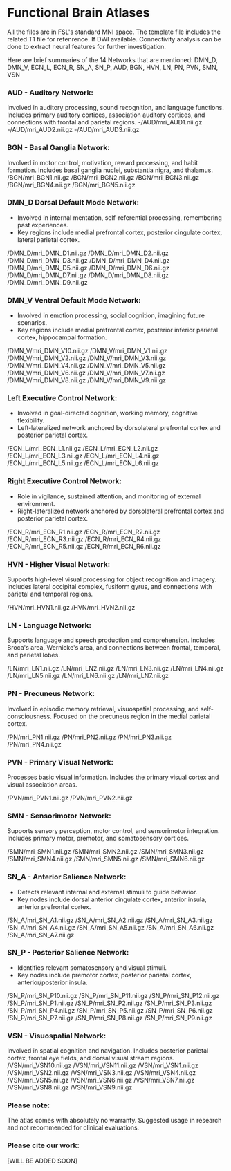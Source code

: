 # Functional Brain Atlases
All the files are in FSL's standard MNI space. The template file includes the related T1 file for refenrence.
If DWI available. Connectivity analysis can be done to extract neural features for further investigation.

Here are brief summaries of the 14 Networks that are mentioned:
DMN_D, DMN_V, ECN_L, ECN_R, SN_A, SN_P, 
AUD, BGN, HVN, LN, PN, PVN, SMN, VSN


### AUD - Auditory Network: 
Involved in auditory processing, sound recognition, and language functions. Includes primary auditory cortices, association auditory cortices, and connections with frontal and parietal regions.
-/AUD/mri_AUD1.nii.gz
-/AUD/mri_AUD2.nii.gz
-/AUD/mri_AUD3.nii.gz

### BGN - Basal Ganglia Network: 
Involved in motor control, motivation, reward processing, and habit formation. Includes basal ganglia nuclei, substantia nigra, and thalamus.
/BGN/mri_BGN1.nii.gz
/BGN/mri_BGN2.nii.gz
/BGN/mri_BGN3.nii.gz
/BGN/mri_BGN4.nii.gz
/BGN/mri_BGN5.nii.gz

### DMN_D Dorsal Default Mode Network:
- Involved in internal mentation, self-referential processing, remembering past experiences.  
- Key regions include medial prefrontal cortex, posterior cingulate cortex, lateral parietal cortex.

/DMN_D/mri_DMN_D1.nii.gz
/DMN_D/mri_DMN_D2.nii.gz
/DMN_D/mri_DMN_D3.nii.gz
/DMN_D/mri_DMN_D4.nii.gz
/DMN_D/mri_DMN_D5.nii.gz
/DMN_D/mri_DMN_D6.nii.gz
/DMN_D/mri_DMN_D7.nii.gz
/DMN_D/mri_DMN_D8.nii.gz
/DMN_D/mri_DMN_D9.nii.gz

### DMN_V Ventral Default Mode Network: 
- Involved in emotion processing, social cognition, imagining future scenarios.
- Key regions include medial prefrontal cortex, posterior inferior parietal cortex, hippocampal formation.

/DMN_V/mri_DMN_V10.nii.gz
/DMN_V/mri_DMN_V1.nii.gz
/DMN_V/mri_DMN_V2.nii.gz
/DMN_V/mri_DMN_V3.nii.gz
/DMN_V/mri_DMN_V4.nii.gz
/DMN_V/mri_DMN_V5.nii.gz
/DMN_V/mri_DMN_V6.nii.gz
/DMN_V/mri_DMN_V7.nii.gz
/DMN_V/mri_DMN_V8.nii.gz
/DMN_V/mri_DMN_V9.nii.gz

### Left Executive Control Network:
- Involved in goal-directed cognition, working memory, cognitive flexibility. 
- Left-lateralized network anchored by dorsolateral prefrontal cortex and posterior parietal cortex.

/ECN_L/mri_ECN_L1.nii.gz
/ECN_L/mri_ECN_L2.nii.gz
/ECN_L/mri_ECN_L3.nii.gz
/ECN_L/mri_ECN_L4.nii.gz
/ECN_L/mri_ECN_L5.nii.gz
/ECN_L/mri_ECN_L6.nii.gz

### Right Executive Control Network:
- Role in vigilance, sustained attention, and monitoring of external environment.
- Right-lateralized network anchored by dorsolateral prefrontal cortex and posterior parietal cortex. 

/ECN_R/mri_ECN_R1.nii.gz
/ECN_R/mri_ECN_R2.nii.gz
/ECN_R/mri_ECN_R3.nii.gz
/ECN_R/mri_ECN_R4.nii.gz
/ECN_R/mri_ECN_R5.nii.gz
/ECN_R/mri_ECN_R6.nii.gz

### HVN - Higher Visual Network: 
Supports high-level visual processing for object recognition and imagery. Includes lateral occipital complex, fusiform gyrus, and connections with parietal and temporal regions.

/HVN/mri_HVN1.nii.gz
/HVN/mri_HVN2.nii.gz

### LN - Language Network: 
Supports language and speech production and comprehension. Includes Broca's area, Wernicke's area, and connections between frontal, temporal, and parietal lobes.

/LN/mri_LN1.nii.gz
/LN/mri_LN2.nii.gz
/LN/mri_LN3.nii.gz
/LN/mri_LN4.nii.gz
/LN/mri_LN5.nii.gz
/LN/mri_LN6.nii.gz
/LN/mri_LN7.nii.gz

### PN - Precuneus Network: 
Involved in episodic memory retrieval, visuospatial processing, and self-consciousness. Focused on the precuneus region in the medial parietal cortex.

/PN/mri_PN1.nii.gz
/PN/mri_PN2.nii.gz
/PN/mri_PN3.nii.gz
/PN/mri_PN4.nii.gz

### PVN - Primary Visual Network: 
Processes basic visual information. Includes the primary visual cortex and visual association areas.

/PVN/mri_PVN1.nii.gz
/PVN/mri_PVN2.nii.gz

### SMN - Sensorimotor Network: 
Supports sensory perception, motor control, and sensorimotor integration. Includes primary motor, premotor, and somatosensory cortices.

/SMN/mri_SMN1.nii.gz
/SMN/mri_SMN2.nii.gz
/SMN/mri_SMN3.nii.gz
/SMN/mri_SMN4.nii.gz
/SMN/mri_SMN5.nii.gz
/SMN/mri_SMN6.nii.gz

### SN_A - Anterior Salience Network:
- Detects relevant internal and external stimuli to guide behavior. 
- Key nodes include dorsal anterior cingulate cortex, anterior insula, anterior prefrontal cortex.

/SN_A/mri_SN_A1.nii.gz
/SN_A/mri_SN_A2.nii.gz
/SN_A/mri_SN_A3.nii.gz
/SN_A/mri_SN_A4.nii.gz
/SN_A/mri_SN_A5.nii.gz
/SN_A/mri_SN_A6.nii.gz
/SN_A/mri_SN_A7.nii.gz

### SN_P - Posterior Salience Network: 
- Identifies relevant somatosensory and visual stimuli.
- Key nodes include premotor cortex, posterior parietal cortex, anterior/posterior insula. 

/SN_P/mri_SN_P10.nii.gz
/SN_P/mri_SN_P11.nii.gz
/SN_P/mri_SN_P12.nii.gz
/SN_P/mri_SN_P1.nii.gz
/SN_P/mri_SN_P2.nii.gz
/SN_P/mri_SN_P3.nii.gz
/SN_P/mri_SN_P4.nii.gz
/SN_P/mri_SN_P5.nii.gz
/SN_P/mri_SN_P6.nii.gz
/SN_P/mri_SN_P7.nii.gz
/SN_P/mri_SN_P8.nii.gz
/SN_P/mri_SN_P9.nii.gz

### VSN - Visuospatial Network: 
Involved in spatial cognition and navigation. Includes posterior parietal cortex, frontal eye fields, and dorsal visual stream regions. 
/VSN/mri_VSN10.nii.gz
/VSN/mri_VSN11.nii.gz
/VSN/mri_VSN1.nii.gz
/VSN/mri_VSN2.nii.gz
/VSN/mri_VSN3.nii.gz
/VSN/mri_VSN4.nii.gz
/VSN/mri_VSN5.nii.gz
/VSN/mri_VSN6.nii.gz
/VSN/mri_VSN7.nii.gz
/VSN/mri_VSN8.nii.gz
/VSN/mri_VSN9.nii.gz



### Please note:
The atlas comes with absolutely no warranty. Suggested usage in research and not recommended for clinical evaluations.

### Please cite our work:
[WILL BE ADDED SOON]

